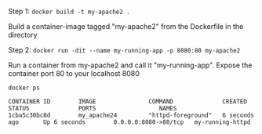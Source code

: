 Step 1:
`docker build -t my-apache2 .` 

Build a container-image tagged "my-apache2" from the Dockerfile in the directory


Step 2:
`docker run -dit --name my-running-app -p 8080:80 my-apache2`

Run a container from my-apache2 and call it "my-running-app". Expose the container port 80 to your localhost 8080

`docker ps`

```
CONTAINER ID        IMAGE               COMMAND              CREATED             STATUS              PORTS                  NAMES
1cba5c30bc8d        my_apache24         "httpd-foreground"   6 seconds ago       Up 6 seconds        0.0.0.0:8080->80/tcp   my-running-httpd
```

